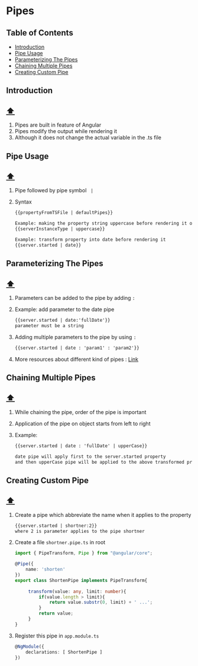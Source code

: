 # Pipes

## Table of Contents  
* [Introduction](#Introduction)<br>
* [Pipe Usage](#Pipe-Usage)<br>
* [Parameterizing The Pipes ](#Parameterizing-The-Pipes)<br>
* [Chaining Multiple Pipes](#Chaining-Multiple-Pipes)<br>
* [Creating Custom Pipe](#Creating-Custom-Pipe)<br>

## Introduction

## 	[:arrow_up:](#Table-of-Contents )<br>

1. Pipes are built in feature of Angular
2. Pipes modify the output while rendering it
3. Although it does not change the actual variable in the .ts file

## Pipe Usage

## 	[:arrow_up:](#Table-of-Contents )<br>

1. Pipe followed by pipe symbol ``` |```

2. Syntax

   ~~~html
   {{propertyFromTSFile | defaultPipes}}
   
   Example: making the property string uppercase before rendering it on template
   {{serverInstanceType | uppercase}}
   
   Example: transform property into date before rendering it 
   {{server.started | date}}
   ~~~

## Parameterizing The Pipes 

## 	[:arrow_up:](#Table-of-Contents )<br>

1. Parameters can be added to the pipe by adding ```:```

2. Example: add parameter to the date pipe

   ~~~html
   {{server.started | date:'fullDate'}}
   parameter must be a string
   ~~~

3. Adding multiple parameters to the pipe by using ```:```

   ~~~html
   {{server.started | date : 'param1' : 'param2'}}
   ~~~

4. More resources about different kind of pipes : [Link](https://angular.io/api?query=pipe)

## Chaining Multiple Pipes

## 	[:arrow_up:](#Table-of-Contents )<br>

1. While chaining the pipe, order of the pipe is important

2. Application of the pipe on object starts from left to right

3. Example:

   ~~~html
   {{server.started | date : 'fullDate' | upperCase}}
   
   date pipe will apply first to the server.started property
   and then upperCase pipe will be applied to the above transformed proerty
   ~~~

## Creating Custom Pipe

## 	[:arrow_up:](#Table-of-Contents )<br>

1. Create a pipe which abbreviate the name when it applies to the property

   ~~~html
   {{server.started | shortner:2}}
   where 2 is parameter applies to the pipe shortner
   ~~~

2. Create a file ```shortner.pipe.ts``` in root

   ~~~typescript
   import { PipeTransform, Pipe } from "@angular/core";
   
   @Pipe({
       name: 'shorten'
   })
   export class ShortenPipe implements PipeTransform{
       
   	    transform(value: any, limit: number){
           	if(value.length > limit){
               	return value.substr(0, limit) + ' ...';
           	}
           	return value;
       	}
   }
   ~~~

3. Register this pipe in ```app.module.ts```

   ~~~typescript
   @NgModule({ 
       declarations: [ ShortenPipe ]
   })
   ~~~

   









